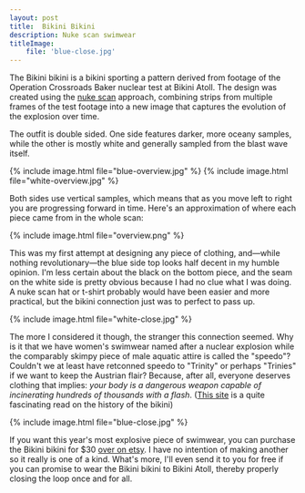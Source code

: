 ```yaml
---
layout: post
title:  Bikini Bikini
description: Nuke scan swimwear
titleImage:
    file: 'blue-close.jpg'
---
```


The Bikini bikini is a bikini sporting a pattern derived from footage of the Operation Crossroads Baker nuclear test at Bikini Atoll. The design was created using the [nuke scan](/nuke-scan) approach, combining strips from multiple frames of the test footage into a new image that captures the evolution of the explosion over time.

The outfit is double sided. One side features darker, more oceany samples, while the other is mostly white and generally sampled from the blast wave itself.

{% include image.html file="blue-overview.jpg" %}
{% include image.html file="white-overview.jpg" %}

Both sides use vertical samples, which means that as you move left to right you are progressing forward in time. Here's an approximation of where each piece came from in the whole scan:

{% include image.html file="overview.png" %}

This was my first attempt at designing any piece of clothing, and—while nothing revolutionary—the blue side top looks half decent in my humble opinion. I'm less certain about the black on the bottom piece, and the seam on the white side is pretty obvious because I had no clue what I was doing. A nuke scan hat or t-shirt probably would have been easier and more practical, but the bikini connection just was to perfect to pass up.

{% include image.html file="white-close.jpg" %}

The more I considered it though, the stranger this connection seemed. Why is it that we have women's swimwear named after a nuclear explosion while the comparably skimpy piece of male aquatic attire is called the "speedo"? Couldn't we at least have retconned speedo to "Trinity" or perhaps "Trinies" if we want to keep the Austrian flair?<!--I would have also accepted "Polaris"--> Because, after all, everyone deserves clothing that implies: *your body is a dangerous weapon capable of incinerating hundreds of thousands with a flash*. ([This site](https://web.archive.org/web/20120627214541/http://bikiniscience.com/chronology/1945-1950_SS/1945-1950.html) is a quite fascinating read on the history of the bikini)

{% include image.html file="blue-close.jpg" %}

If you want this year's most explosive piece of swimwear, you can purchase the Bikini bikini for $30 [over on etsy][sale]. I have no intention of making another so it really is one of a kind. What's more, I'll even send it to you for free if you can promise to wear the Bikini bikini to Bikini Atoll, thereby properly closing the loop once and for all.

[sale]: https://www.etsy.com/listing/613784061/bikini-bikini